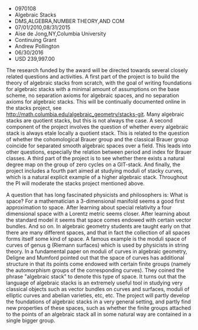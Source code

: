 
* 0970108
* Algebraic Stacks
* DMS,ALGEBRA,NUMBER THEORY,AND COM
* 07/01/2010,08/31/2015
* Aise de Jong,NY,Columbia University
* Continuing Grant
* Andrew Pollington
* 06/30/2016
* USD 239,997.00

The research funded by the award will be directed towards several closely
related questions and activities. A first part of the project is to build the
theory of algebraic stacks from scratch, with the goal of writing foundations
for algebraic stacks with a minimal amount of assumptions on the base scheme, no
separation axioms for algebraic spaces, and no separation axioms for algebraic
stacks. This will be continually documented online in the stacks project, see
http://math.columbia.edu/algebraic_geometry/stacks-git. Many algebraic stacks
are quotient stacks, but this is not always the case. A second component of the
project involves the question of whether every algebraic stack is always etale
locally a quotient stack. This is related to the question of whether the
cohomological Brauer group and the classical Brauer group coincide for separated
smooth algebraic spaces over a field. This leads into other questions,
especially the relation between period and index for Brauer classes. A third
part of the project is to see whether there exists a natural degree map on the
group of zero cycles on a GIT-stack. And finally, the project includes a fourth
part aimed at studying moduli of stacky curves, which is a natural explicit
example of a higher algebraic stack. Throughout the PI will moderate the stacks
project mentioned above.

A question that has long fascinated physicists and philosophers is: What is
space? For a mathematician a 3-dimensional manifold seems a good first
approximation to space. After learning about special relativity a four
dimensional space with a Lorentz metric seems closer. After learning about the
standard model it seems that space comes endowed with certain vector bundles.
And so on. In algebraic geometry students are taught early on that there are
many different spaces, and that in fact the collection of all spaces forms
itself some kind of space. A famous example is the moduli space of curves of
genus g (Riemann surfaces) which is used by physicists in string theory. In a
fundamental paper on moduli of curves in algebraic geometry, Deligne and Mumford
pointed out that the space of curves has additional structure in that its points
come endowed with certain finite groups (namely the automorphism groups of the
corresponding curves). They coined the phrase "algebraic stack" to denote this
type of space. It turns out that the language of algebraic stacks is an
extremely useful tool in studying very classical objects such as vector bundles
on curves and surfaces, moduli of elliptic curves and abelian varieties, etc,
etc. The project will partly develop the foundations of algebraic stacks in a
very general setting, and partly find new properties of these spaces, such as
whether the finite groups attached to the points of an algebraic stack all in
some natural way are contained in a single bigger group.
